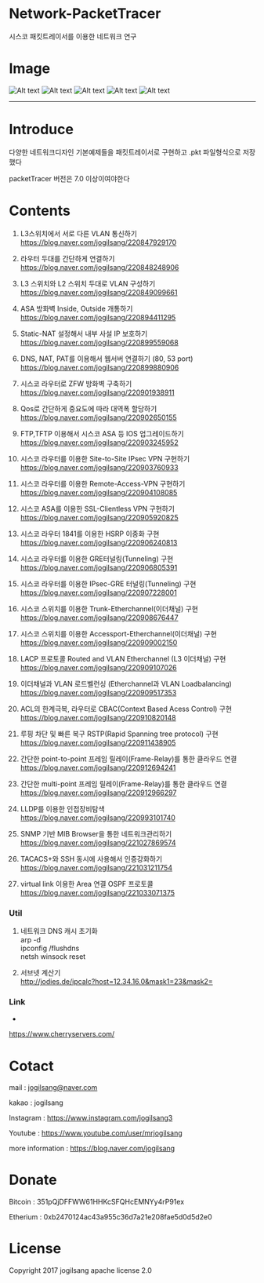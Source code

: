 # Network-PacketTracer
시스코 패킷트레이서를 이용한 네트워크 연구

Image
=============

![Alt text](/network/packetTracer/[ACL]/1.png)
![Alt text](/network/packetTracer/[VPN]/[Site-to-Site-router]/11.png)
![Alt text](/network/packetTracer/[VPN]/[Remote-Access-router]/busan7.png)
![Alt text](/network/packetTracer/[Etherchenel]/스위치액세스-이더채널/3.png)
![Alt text](/network/packetTracer/[tacacs]/tacacs_image.png)

<hr/>

Introduce
=============

다양한 네트워크디자인 기본예제들을 패킷트레이서로 구현하고
.pkt 파일형식으로 저장했다

packetTracer 버전은 7.0 이상이여야한다

Contents
=============

1. L3스위치에서 서로 다른 VLAN 통신하기
https://blog.naver.com/jogilsang/220847929170

2. 라우터 두대를 간단하게 연결하기
https://blog.naver.com/jogilsang/220848248906

1. L3 스위치와 L2 스위치 두대로 VLAN 구성하기
https://blog.naver.com/jogilsang/220849099661

1. ASA 방화벽 Inside, Outside 개통하기
https://blog.naver.com/jogilsang/220894411295

1. Static-NAT 설정해서 내부 사설 IP 보호하기
https://blog.naver.com/jogilsang/220899559068

1. DNS, NAT, PAT를 이용해서 웹서버 연결하기 (80, 53 port)
https://blog.naver.com/jogilsang/220899880906

1. 시스코 라우터로 ZFW 방화벽 구축하기
https://blog.naver.com/jogilsang/220901938911

1. Qos로 간단하게 중요도에 따라 대역폭 할당하기
https://blog.naver.com/jogilsang/220902650155

1. FTP,TFTP 이용해서 시스코 ASA 등 IOS 업그레이드하기
https://blog.naver.com/jogilsang/220903245952

1. 시스코 라우터를 이용한 Site-to-Site IPsec VPN 구현하기
https://blog.naver.com/jogilsang/220903760933

1. 시스코 라우터를 이용한 Remote-Access-VPN 구현하기
https://blog.naver.com/jogilsang/220904108085

1. 시스코 ASA를 이용한 SSL-Clientless VPN 구현하기
https://blog.naver.com/jogilsang/220905920825

1. 시스코 라우터 1841를 이용한 HSRP 이중화 구현
https://blog.naver.com/jogilsang/220906240813

1. 시스코 라우터를 이용한 GRE터널링(Tunneling) 구현
https://blog.naver.com/jogilsang/220906805391
	
1. 시스코 라우터를 이용한 IPsec-GRE 터널링(Tunneling) 구현
https://blog.naver.com/jogilsang/220907228001

1. 시스코 스위치를 이용한 Trunk-Etherchannel(이더채널) 구현
https://blog.naver.com/jogilsang/220908676447

1. 시스코 스위치를 이용한 Accessport-Etherchannel(이더채널) 구현
https://blog.naver.com/jogilsang/220909002150

1. LACP 프로토콜 Routed and VLAN Etherchannel (L3 이더채널) 구현
https://blog.naver.com/jogilsang/220909107026

1. 이더채널과 VLAN 로드벨런싱 (Etherchannel과 VLAN Loadbalancing)
https://blog.naver.com/jogilsang/220909517353
	
1. ACL의 한계극복, 라우터로 CBAC(Context Based Acess Control) 구현
https://blog.naver.com/jogilsang/220910820148

1. 루핑 차단 및 빠른 복구 RSTP(Rapid Spanning tree protocol) 구현
https://blog.naver.com/jogilsang/220911438905

1. 간단한 point-to-point 프레임 릴레이(Frame-Relay)를 통한 클라우드 연결
https://blog.naver.com/jogilsang/220912694241

1. 간단한 multi-point 프레임 릴레이(Frame-Relay)를 통한 클라우드 연결
https://blog.naver.com/jogilsang/220912966297

1. LLDP를 이용한 인접장비탐색
https://blog.naver.com/jogilsang/220993101740

1. SNMP 기반 MIB Browser을 통한 네트워크관리하기
https://blog.naver.com/jogilsang/221027869574

1. TACACS+와 SSH 동시에 사용해서 인증강화하기
https://blog.naver.com/jogilsang/221031211754

1. virtual link 이용한 Area 연결 OSPF 프로토콜
https://blog.naver.com/jogilsang/221033071375


### Util 
1. 네트워크 DNS 캐시 초기화  
arp -d  
ipconfig /flushdns  
netsh winsock reset 

2. 서브넷 계산기  
http://jodies.de/ipcalc?host=12.34.16.0&mask1=23&mask2=  

### Link 
- 
https://www.cherryservers.com/  

Cotact
=============

mail :
jogilsang@naver.com

kakao :
jogilsang

Instagram :
<https://www.instagram.com/jogilsang3>

Youtube :
<https://www.youtube.com/user/mrjogilsang>

more information : 
<https://blog.naver.com/jogilsang>

Donate
=============
Bitcoin : 351pQjDFFWW61HHKcSFQHcEMNYy4rP91ex

Etherium : 0xb2470124ac43a955c36d7a21e208fae5d0d5d2e0

License
=============
Copyright 2017 jogilsang apache license 2.0


